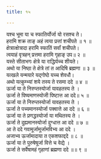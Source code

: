 ```yaml
---
title: १५

---
```

यश्च भूमा या च स्फातिर्योर्जा यो रसश्च ते।  
हरामि शक्र ताङ् अहं त्वया प्रत्तां शचीपते ॥ १ ॥  
क्षेत्रात्क्षेत्रादा हरामि स्फातिं सर्वां शचीपते।  
त्वयाहं वृत्रहन् प्रत्तमा हरामि गृहाङ् उप॥ २ ॥  
यस्ते सीताभगः क्षेत्रे या राद्धिर्यच्च शीयते।  
अथो या निष्ठा ते क्षेत्रे तां त आदिषि ब्रह्मणा ॥ ३ ॥  
यत्खले यन्मयारे यद्गोष्ठे यच्च शेवधौ।  
अथो यत्कुम्भ्यां शये तस्य ते रसमा ददे ॥ ४ ॥  
ऊर्जा या ते निरुप्तस्योर्जा यावहतस्य ते ।  
ऊर्जा ते पिष्यमाणस्योजी पिष्टात्त आ ददे॥ ५ ॥  
ऊर्जा या ते निरुप्तस्योर्जा यावहतस्य ते ।  
ऊर्जा ते पच्यमानस्योर्जा पक्वात्ते आ ददे ॥ ६ ॥  
ऊर्जा या ते प्रणद्धस्योर्जा या मथितस्य ते ।  
ऊर्जा ते दुह्यमानस्योर्जा दुग्धात्त आ ददे ॥ ७ ॥  
आ ते ददे गवामूर्जामूर्जामविभ्य आ ददे ।  
अजाभ्य ऊर्जामादाया त एकशफाद्ददे ॥ ८ ॥  
ऊर्जा या ते पुरुषेषूर्जा वित्ते च वेद्ये ।  
ऊर्जा ते सर्वेषामहं गृहाणां ब्रह्मणा ददे ॥॥ ९ ॥  